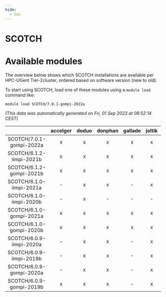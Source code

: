 ```yaml
---
hide:
  - toc
---
```


SCOTCH
======

# Available modules


The overview below shows which SCOTCH installations are available per HPC-UGent Tier-2cluster, ordered based on software version (new to old).

To start using SCOTCH, load one of these modules using a `module load` command like:

```shell
module load SCOTCH/7.0.1-gompi-2022a
```

*(This data was automatically generated on Fri, 01 Sep 2023 at 08:52:14 CEST)*  

| |accelgor|doduo|donphan|gallade|joltik|skitty|swalot|victini|
| :---: | :---: | :---: | :---: | :---: | :---: | :---: | :---: | :---: |
|SCOTCH/7.0.1-gompi-2022a|x|x|x|x|x|x|x|x|
|SCOTCH/6.1.2-iimpi-2021b|x|x|x|x|x|x|x|x|
|SCOTCH/6.1.2-gompi-2021b|x|x|x|x|x|x|x|x|
|SCOTCH/6.1.0-iimpi-2021a|-|x|x|-|x|x|x|x|
|SCOTCH/6.1.0-iimpi-2020b|-|x|-|-|-|-|-|-|
|SCOTCH/6.1.0-gompi-2021a|x|x|x|x|x|x|x|x|
|SCOTCH/6.1.0-gompi-2020b|x|x|x|x|x|x|x|x|
|SCOTCH/6.0.9-iimpi-2020a|-|x|x|-|x|x|x|x|
|SCOTCH/6.0.9-iimpi-2019b|-|x|x|-|x|x|-|x|
|SCOTCH/6.0.9-gompi-2020a|-|x|x|-|x|x|x|x|
|SCOTCH/6.0.9-gompi-2019b|x|x|x|-|x|x|x|x|
